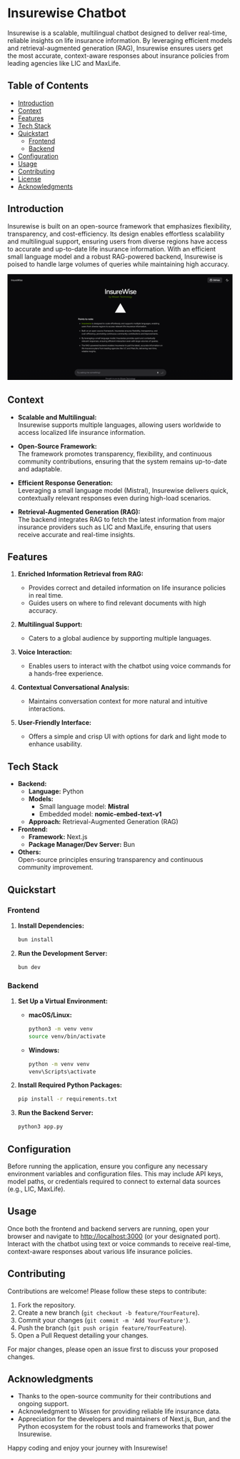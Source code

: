 # Insurewise Chatbot

Insurewise is a scalable, multilingual chatbot designed to deliver real-time, reliable insights on life insurance information. By leveraging efficient models and retrieval-augmented generation (RAG), Insurewise ensures users get the most accurate, context-aware responses about insurance policies from leading agencies like LIC and MaxLife.

## Table of Contents

- [Introduction](#introduction)
- [Context](#context)
- [Features](#features)
- [Tech Stack](#tech-stack)
- [Quickstart](#quickstart)
  - [Frontend](#frontend)
  - [Backend](#backend)
- [Configuration](#configuration)
- [Usage](#usage)
- [Contributing](#contributing)
- [License](#license)
- [Acknowledgments](#acknowledgments)

## Introduction

Insurewise is built on an open-source framework that emphasizes flexibility, transparency, and cost-efficiency. Its design enables effortless scalability and multilingual support, ensuring users from diverse regions have access to accurate and up-to-date life insurance information. With an efficient small language model and a robust RAG-powered backend, Insurewise is poised to handle large volumes of queries while maintaining high accuracy.

![Insurewise Screenshot](screenshot.png)

## Context

- **Scalable and Multilingual:**  
  Insurewise supports multiple languages, allowing users worldwide to access localized life insurance information.

- **Open-Source Framework:**  
  The framework promotes transparency, flexibility, and continuous community contributions, ensuring that the system remains up-to-date and adaptable.

- **Efficient Response Generation:**  
  Leveraging a small language model (Mistral), Insurewise delivers quick, contextually relevant responses even during high-load scenarios.

- **Retrieval-Augmented Generation (RAG):**  
  The backend integrates RAG to fetch the latest information from major insurance providers such as LIC and MaxLife, ensuring that users receive accurate and real-time insights.

## Features

1. **Enriched Information Retrieval from RAG:**  
   - Provides correct and detailed information on life insurance policies in real time.
   - Guides users on where to find relevant documents with high accuracy.

2. **Multilingual Support:**  
   - Caters to a global audience by supporting multiple languages.

3. **Voice Interaction:**  
   - Enables users to interact with the chatbot using voice commands for a hands-free experience.

4. **Contextual Conversational Analysis:**  
   - Maintains conversation context for more natural and intuitive interactions.

5. **User-Friendly Interface:**  
   - Offers a simple and crisp UI with options for dark and light mode to enhance usability.

## Tech Stack

- **Backend:**
  - **Language:** Python
  - **Models:**  
    - Small language model: **Mistral**
    - Embedded model: **nomic-embed-text-v1**
  - **Approach:** Retrieval-Augmented Generation (RAG)
- **Frontend:**
  - **Framework:** Next.js
  - **Package Manager/Dev Server:** Bun
- **Others:**  
  Open-source principles ensuring transparency and continuous community improvement.

## Quickstart

### Frontend

1. **Install Dependencies:**

   ```bash
   bun install
   ```

2. **Run the Development Server:**

   ```bash
   bun dev
   ```

### Backend

1. **Set Up a Virtual Environment:**

   - **macOS/Linux:**

     ```bash
     python3 -m venv venv
     source venv/bin/activate
     ```

   - **Windows:**

     ```bash
     python -m venv venv
     venv\Scripts\activate
     ```

2. **Install Required Python Packages:**

   ```bash
   pip install -r requirements.txt
   ```

3. **Run the Backend Server:**

   ```bash
   python3 app.py
   ```

## Configuration

Before running the application, ensure you configure any necessary environment variables and configuration files. This may include API keys, model paths, or credentials required to connect to external data sources (e.g., LIC, MaxLife).

## Usage

Once both the frontend and backend servers are running, open your browser and navigate to [http://localhost:3000](http://localhost:3000) (or your designated port). Interact with the chatbot using text or voice commands to receive real-time, context-aware responses about various life insurance policies.

## Contributing

Contributions are welcome! Please follow these steps to contribute:

1. Fork the repository.
2. Create a new branch (`git checkout -b feature/YourFeature`).
3. Commit your changes (`git commit -m 'Add YourFeature'`).
4. Push the branch (`git push origin feature/YourFeature`).
5. Open a Pull Request detailing your changes.

For major changes, please open an issue first to discuss your proposed changes.

<!-- ## License

This project is licensed under the [MIT License](LICENSE). -->

## Acknowledgments

- Thanks to the open-source community for their contributions and ongoing support.
- Acknowledgment to Wissen for providing reliable life insurance data.
- Appreciation for the developers and maintainers of Next.js, Bun, and the Python ecosystem for the robust tools and frameworks that power Insurewise.

Happy coding and enjoy your journey with Insurewise!
